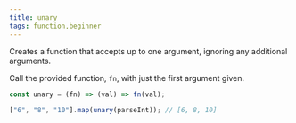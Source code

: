 ```yaml
---
title: unary
tags: function,beginner
---
```


Creates a function that accepts up to one argument, ignoring any additional arguments.

Call the provided function, `fn`, with just the first argument given.

```js
const unary = (fn) => (val) => fn(val);
```

```js
["6", "8", "10"].map(unary(parseInt)); // [6, 8, 10]
```
